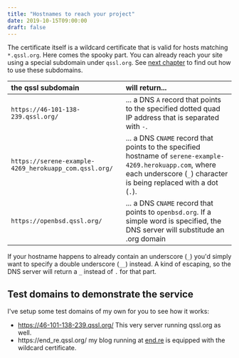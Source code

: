 ```yaml
---
title: "Hostnames to reach your project"
date: 2019-10-15T09:00:00
draft: false
---
```


The certificate itself is a wildcard certificate that is valid for hosts matching `*.qssl.org`. Here comes the spooky part. You can already reach your site using a special subdomain under `qssl.org`. See [next chapter](#hostnames) to find out how to use these subdomains.

| the qssl subdomain | will return... |
|:---|:---|
| `https://46-101-138-239.qssl.org/` | ... a DNS `A` record that points to the specified dotted quad IP address that is separated with `-`. |
| `https://serene-example-4269_herokuapp_com.qssl.org/` | ... a DNS `CNAME` record that points to the specified hostname of `serene-example-4269.herokuapp.com`, where each underscore (`_`) character is being replaced with a dot (`.`).|
| `https://openbsd.qssl.org/` | ... a DNS `CNAME` record that points to `openbsd.org`. If a simple word is specified, the DNS server will substitude an .org domain |

If your hostname happens to already contain an underscore (`_`) you'd simply want to specify a double underscore (`__`) instead. A kind of escaping, so the DNS server will return a `_` instead of `.` for that part.

## Test domains to demonstrate the service

I've setup some test domains of my own for you to see how it works:

- https://46-101-138-239.qssl.org/ This very server running qssl.org as well.
- https://end\_re.qssl.org/ my blog running at [end.re](https://end.re/) is equipped with the wildcard certificate.
